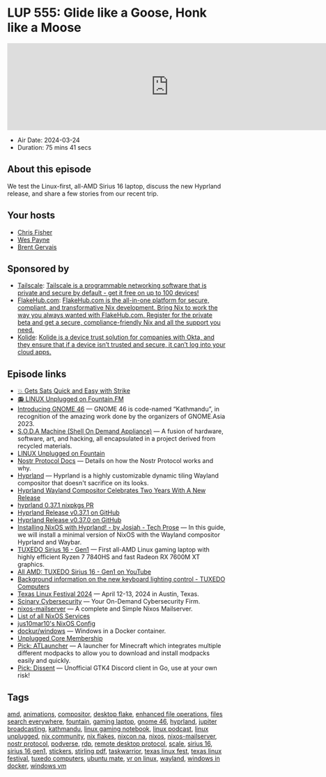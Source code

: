 # LUP 555: Glide like a Goose, Honk like a Moose

<iframe src="https://player.fireside.fm/v2/RUkczH-V+WjGLzD1y?theme=dark" width="740" height="200" frameborder="0" scrolling="no"></iframe>

* Air Date: 2024-03-24
* Duration: 75 mins 41 secs

## About this episode

We test the Linux-first, all-AMD Sirius 16 laptop, discuss the new Hyprland release, and share a few stories from our recent trip.

## Your hosts
* [Chris Fisher](https://linuxunplugged.com/hosts/chrislas)
* [Wes Payne](https://linuxunplugged.com/hosts/wes)
* [Brent Gervais](https://linuxunplugged.com/hosts/brent)

## Sponsored by

  * [Tailscale](http://tailscale.com/linuxunplugged): [Tailscale is a programmable networking software that is private and secure by default - get it free on up to 100 devices!](http://tailscale.com/linuxunplugged)
  * [FlakeHub.com](https://determinate.systems/unplugged): [FlakeHub.com is the all-in-one platform for secure, compliant, and transformative Nix development. Bring Nix to work the way you always wanted with FlakeHub.com. Register for the private beta and get a secure, compliance-friendly Nix and all the support you need.](https://determinate.systems/unplugged)
  * [Kolide](https://kolide.com/unplugged): [Kolide is a device trust solution for companies with Okta, and they ensure that if a device isn’t trusted and secure, it can’t log into your cloud apps.](https://kolide.com/unplugged)



## Episode links

  * [💥 Gets Sats Quick and Easy with Strike](https://strike.me/ "💥 Gets Sats Quick and Easy with Strike")
  * [📻 LINUX Unplugged on Fountain.FM](https://www.fountain.fm/show/dWiuBeqpDSM86AwXRXov "📻 LINUX Unplugged on Fountain.FM")
  * [Introducing GNOME 46](https://release.gnome.org/46/ "Introducing GNOME 46") — GNOME 46 is code-named “Kathmandu”, in recognition of the amazing work done by the organizers of GNOME.Asia 2023.
  * [S.O.D.A Machine (Shell On Demand Appliance)](https://forum.defcon.org/node/246908 "S.O.D.A Machine \(Shell On Demand Appliance\)") — A fusion of hardware, software, art, and hacking, all encapsulated in a project derived from recycled materials.
  * [LINUX Unplugged on Fountain](https://fountain.fm/show/dWiuBeqpDSM86AwXRXov "LINUX Unplugged on Fountain")
  * [Nostr Protocol Docs](https://nostr.com/the-protocol "Nostr Protocol Docs") — Details on how the Nostr Protocol works and why. 
  * [Hyprland](https://hyprland.org/ "Hyprland") — Hyprland is a highly customizable dynamic tiling Wayland compositor that doesn't sacrifice on its looks.
  * [Hyprland Wayland Compositor Celebrates Two Years With A New Release](https://www.phoronix.com/news/Hyprland-0.37 "Hyprland Wayland Compositor Celebrates Two Years With A New Release")
  * [hyprland 0.37.1 nixpkgs PR](https://github.com/NixOS/nixpkgs/pull/296446 "hyprland 0.37.1 nixpkgs PR")
  * [Hyprland Release v0.37.1 on GitHub](https://github.com/hyprwm/Hyprland/releases/tag/v0.37.1 "Hyprland Release v0.37.1 on GitHub")
  * [Hyprland Release v0.37.0 on GitHub](https://github.com/hyprwm/Hyprland/releases/tag/v0.37.0 "Hyprland Release v0.37.0 on GitHub")
  * [Installing NixOS with Hyprland! - by Josiah - Tech Prose](https://josiahalenbrown.substack.com/p/installing-nixos-with-hyprland "Installing NixOS with Hyprland! - by Josiah - Tech Prose") — In this guide, we will install a minimal version of NixOS with the Wayland compositor Hyprland and Waybar.
  * [TUXEDO Sirius 16 - Gen1](https://www.tuxedocomputers.com/en/TUXEDO-Sirius-16-Gen1 "TUXEDO Sirius 16 - Gen1") — First all-AMD Linux gaming laptop with highly efficient Ryzen 7 7840HS and fast Radeon RX 7600M XT graphics.
  * [All AMD: TUXEDO Sirius 16 - Gen1 on YouTube](https://www.youtube.com/watch?v=YVfaXePBTuI "All AMD: TUXEDO Sirius 16 - Gen1 on YouTube")
  * [Background information on the new keyboard lighting control - TUXEDO Computers](https://www.tuxedocomputers.com/en/Dev-Thoughts-Background-information-on-the-new-keyboard-lighting-control.tuxedo "Background information on the new keyboard lighting control - TUXEDO Computers")
  * [Texas Linux Festival 2024](https://2024.texaslinuxfest.org/ "Texas Linux Festival 2024") — April 12-13, 2024 in Austin, Texas.
  * [Scinary Cybersecurity](http://scinary.com/ "Scinary Cybersecurity") — Your On-Demand Cybersecurity Firm.
  * [nixos-mailserver](https://gitlab.com/simple-nixos-mailserver/nixos-mailserver "nixos-mailserver") — A complete and Simple Nixos Mailserver.
  * [List of all NixOS Services](https://mynixos.com/nixpkgs/options/services "List of all NixOS Services")
  * [jus10mar10's NixOS Config](http://github.com/justinmartin/Snowfall-Flake "jus10mar10's NixOS Config")
  * [dockur/windows](https://github.com/dockur/windows "dockur/windows") — Windows in a Docker container. 
  * [Unplugged Core Membership](https://unpluggedcore.com/ "Unplugged Core Membership")
  * [Pick: ATLauncher](https://flathub.org/apps/com.atlauncher.ATLauncher "Pick: ATLauncher") — A launcher for Minecraft which integrates multiple different modpacks to allow you to download and install modpacks easily and quickly.
  * [Pick: Dissent](https://flathub.org/apps/so.libdb.dissent "Pick: Dissent") — Unofficial GTK4 Discord client in Go, use at your own risk!



## Tags

[amd](https://linuxunplugged.com/tags/amd), [animations](https://linuxunplugged.com/tags/animations), [compositor](https://linuxunplugged.com/tags/compositor), [desktop flake](https://linuxunplugged.com/tags/desktop%20flake), [enhanced file operations](https://linuxunplugged.com/tags/enhanced%20file%20operations), [files search everywhere](https://linuxunplugged.com/tags/files%20search%20everywhere), [fountain](https://linuxunplugged.com/tags/fountain), [gaming laptop](https://linuxunplugged.com/tags/gaming%20laptop), [gnome 46](https://linuxunplugged.com/tags/gnome%2046), [hyprland](https://linuxunplugged.com/tags/hyprland), [jupiter broadcasting](https://linuxunplugged.com/tags/jupiter%20broadcasting), [kathmandu](https://linuxunplugged.com/tags/kathmandu), [linux gaming notebook](https://linuxunplugged.com/tags/linux%20gaming%20notebook), [linux podcast](https://linuxunplugged.com/tags/linux%20podcast), [linux unplugged](https://linuxunplugged.com/tags/linux%20unplugged), [nix community](https://linuxunplugged.com/tags/nix%20community), [nix flakes](https://linuxunplugged.com/tags/nix%20flakes), [nixcon na](https://linuxunplugged.com/tags/nixcon%20na), [nixos](https://linuxunplugged.com/tags/nixos), [nixos-mailserver](https://linuxunplugged.com/tags/nixos-mailserver), [nostr protocol](https://linuxunplugged.com/tags/nostr%20protocol), [podverse](https://linuxunplugged.com/tags/podverse), [rdp](https://linuxunplugged.com/tags/rdp), [remote desktop protocol](https://linuxunplugged.com/tags/remote%20desktop%20protocol), [scale](https://linuxunplugged.com/tags/scale), [sirius 16](https://linuxunplugged.com/tags/sirius%2016), [sirius 16 gen1](https://linuxunplugged.com/tags/sirius%2016%20gen1), [stickers](https://linuxunplugged.com/tags/stickers), [stirling pdf](https://linuxunplugged.com/tags/stirling%20pdf), [taskwarrior](https://linuxunplugged.com/tags/taskwarrior), [texas linux fest](https://linuxunplugged.com/tags/texas%20linux%20fest), [texas linux festival](https://linuxunplugged.com/tags/texas%20linux%20festival), [tuxedo computers](https://linuxunplugged.com/tags/tuxedo%20computers), [ubuntu mate](https://linuxunplugged.com/tags/ubuntu%20mate), [vr on linux](https://linuxunplugged.com/tags/vr%20on%20linux), [wayland](https://linuxunplugged.com/tags/wayland), [windows in docker](https://linuxunplugged.com/tags/windows%20in%20docker), [windows vm](https://linuxunplugged.com/tags/windows%20vm)